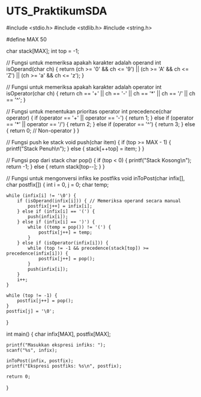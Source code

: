 # UTS_PraktikumSDA
#include <stdio.h>
#include <stdlib.h>
#include <string.h>

#define MAX 50

char stack[MAX];
int top = -1;

// Fungsi untuk memeriksa apakah karakter adalah operand 
int isOperand(char ch) {
    return (ch >= '0' && ch <= '9') || (ch >= 'A' && ch <= 'Z') || (ch >= 'a' && ch <= 'z');
}

// Fungsi untuk memeriksa apakah karakter adalah operator 
int isOperator(char ch) {
    return ch == '+' || ch == '-' || ch == '*' || ch == '/' || ch == '^';
}

// Fungsi untuk menentukan prioritas operator
int precedence(char operator) {
    if (operator == '+' || operator == '-') {
        return 1;
    } else if (operator == '*' || operator == '/') {
        return 2;
    } else if (operator == '^') {
        return 3;
    } else {
        return 0; // Non-operator
    }
}

// Fungsi push ke stack
void push(char item) {
    if (top >= MAX - 1) {
        printf("Stack Penuh\n");
    } else {
        stack[++top] = item;
    }
}

// Fungsi pop dari stack
char pop() {
    if (top < 0) {
        printf("Stack Kosong\n");
        return -1;
    } else {
        return stack[top--];
    }
}

// Fungsi untuk mengonversi infiks ke postfiks
void inToPost(char infix[], char postfix[]) {
    int i = 0, j = 0;
    char temp;

    while (infix[i] != '\0') {
        if (isOperand(infix[i])) { // Memeriksa operand secara manual
            postfix[j++] = infix[i];
        } else if (infix[i] == '(') {
            push(infix[i]);
        } else if (infix[i] == ')') {
            while ((temp = pop()) != '(') {
                postfix[j++] = temp;
            }
        } else if (isOperator(infix[i])) {
            while (top != -1 && precedence(stack[top]) >= precedence(infix[i])) {
                postfix[j++] = pop();
            }
            push(infix[i]);
        }
        i++;
    }

    while (top != -1) {
        postfix[j++] = pop();
    }
    postfix[j] = '\0';
}

int main() {
    char infix[MAX], postfix[MAX];

    printf("Masukkan ekspresi infiks: ");
    scanf("%s", infix);

    inToPost(infix, postfix);
    printf("Ekspresi postfiks: %s\n", postfix);

    return 0;
}

